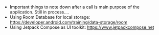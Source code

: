 - Important things to note down after a call is main purpose of the application. Still in process....
- Using Room Database for local storage: https://developer.android.com/training/data-storage/room
- Using Jetpack Compose as UI toolkit: https://www.jetpackcompose.net
